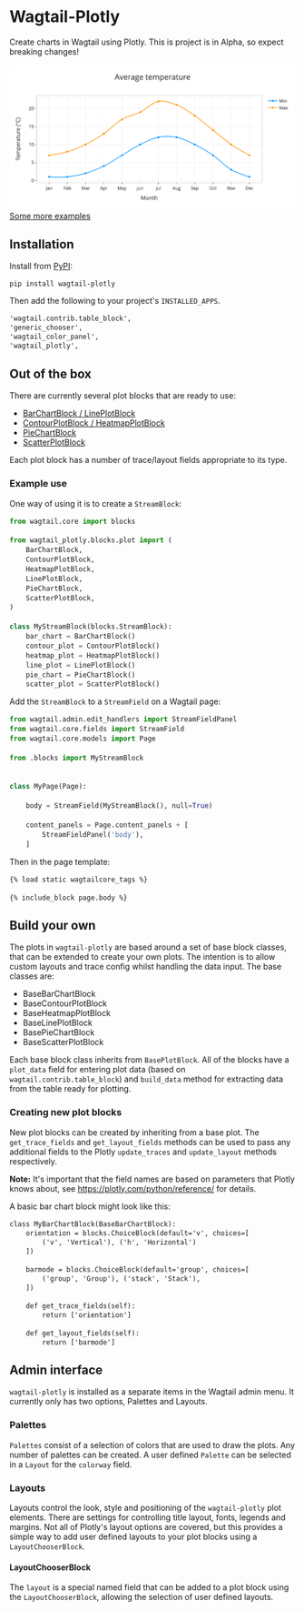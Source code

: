 # Wagtail-Plotly

Create charts in Wagtail using Plotly. This is project is in Alpha, so expect breaking changes!

![Line plot](docs/img/lineplot.png)
[Some more examples](docs/examples.md)

## Installation

Install from [PyPI](https://pypi.org/project/wagtail-plotly/):

```
pip install wagtail-plotly
```

Then add the following to your project's `INSTALLED_APPS`.

```
'wagtail.contrib.table_block',
'generic_chooser',
'wagtail_color_panel',
'wagtail_plotly',
```

## Out of the box

There are currently several plot blocks that are ready to use:

* [BarChartBlock / LinePlotBlock](docs/bar_and_line.md)
* [ContourPlotBlock / HeatmapPlotBlock](docs/contour_and_heatmap.md)
* [PieChartBlock](docs/pie.md)
* [ScatterPlotBlock](docs/scatter.md)

Each plot block has a number of trace/layout fields appropriate to its type.

### Example use

 One way of using it is to create a `StreamBlock`:

```python
from wagtail.core import blocks

from wagtail_plotly.blocks.plot import (
    BarChartBlock,
    ContourPlotBlock,
    HeatmapPlotBlock,
    LinePlotBlock,
    PieChartBlock,
    ScatterPlotBlock,
)

class MyStreamBlock(blocks.StreamBlock):
    bar_chart = BarChartBlock()
    contour_plot = ContourPlotBlock()
    heatmap_plot = HeatmapPlotBlock()
    line_plot = LinePlotBlock()
    pie_chart = PieChartBlock()
    scatter_plot = ScatterPlotBlock()
```

Add the `StreamBlock` to a `StreamField` on a Wagtail page:

```python
from wagtail.admin.edit_handlers import StreamFieldPanel
from wagtail.core.fields import StreamField
from wagtail.core.models import Page

from .blocks import MyStreamBlock


class MyPage(Page):

    body = StreamField(MyStreamBlock(), null=True)

    content_panels = Page.content_panels + [
        StreamFieldPanel('body'),
    ]
```
Then in the page template:

```
{% load static wagtailcore_tags %}

{% include_block page.body %}
```

## Build your own

The plots in `wagtail-plotly` are based around a set of base block classes, that can be extended to create your own plots. The intention is to allow custom layouts and trace config whilst handling the data input. The base classes are:

* BaseBarChartBlock
* BaseContourPlotBlock
* BaseHeatmapPlotBlock
* BaseLinePlotBlock
* BasePieChartBlock
* BaseScatterPlotBlock

Each base block class inherits from `BasePlotBlock`. All of the blocks have a `plot_data` field for entering plot data (based on `wagtail.contrib.table_block`) and `build_data` method for extracting data from the table ready for plotting.

### Creating new plot blocks

New plot blocks can be created by inheriting from a base plot. The `get_trace_fields` and `get_layout_fields` methods can be used to pass any additional fields to the Plotly `update_traces` and `update_layout` methods respectively.

**Note:** It's important that the field names are based on parameters that Plotly knows about, see https://plotly.com/python/reference/ for details.

A basic bar chart block might look like this:

```
class MyBarChartBlock(BaseBarChartBlock):
    orientation = blocks.ChoiceBlock(default='v', choices=[
        ('v', 'Vertical'), ('h', 'Horizontal')
    ])

    barmode = blocks.ChoiceBlock(default='group', choices=[
        ('group', 'Group'), ('stack', 'Stack'),
    ])

    def get_trace_fields(self):
        return ['orientation']

    def get_layout_fields(self):
        return ['barmode']
```

## Admin interface

`wagtail-plotly` is installed as a separate items in the Wagtail admin menu. It currently only has two options, Palettes and Layouts.

### Palettes

`Palettes` consist of a selection of colors that are used to draw the plots. Any number of palettes can be created. A user defined `Palette` can be selected in a `Layout` for the `colorway` field.

### Layouts

Layouts control the look, style and positioning of the `wagtail-plotly` plot elements. There are settings for controlling title layout, fonts, legends and margins. Not all of Plotly's layout options are covered, but this provides a simple way to add user defined layouts to your plot blocks using a `LayoutChooserBlock`.

#### LayoutChooserBlock

The `layout` is a special named field that can be added to a plot block using the `LayoutChooserBlock`, allowing the selection of user defined layouts.
